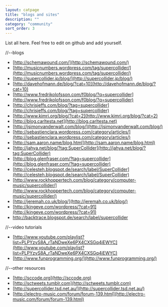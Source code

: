 ```yaml
---
layout: catpage
title: "blogs and sites"
description: ""
category: "community"
sort_order: 3
---
```


List all here. Feel free to edit on github and add yourself.

//--blogs
* [http://schemawound.com/](http://schemawound.com/)
* [http://musicnumbers.wordpress.com/tag/supercollider/](http://musicnumbers.wordpress.com/tag/supercollider/)
* [http://supercollider.jp/blog/](http://supercollider.jp/blog/)
* [http://davehofmann.de/blog/?cat=10](http://davehofmann.de/blog/?cat=10)
* [http://www.fredrikolofsson.com/f0blog/?q=supercollider](http://www.fredrikolofsson.com/f0blog/?q=supercollider)
* [http://chrisjeffs.com/blog/?tag=supercollider](http://chrisjeffs.com/blog/?tag=supercollider)
* [http://www.kimri.org/blog/?cat=2](http://www.kimri.org/blog/?cat=2)
* [http://blog.carltesta.net](http://blog.carltesta.net)
* [http://jsimonvanderwalt.com/blog/](http://jsimonvanderwalt.com/blog/)
* [http://sebastienclara.wordpress.com/category/articles/](http://sebastienclara.wordpress.com/category/articles/)
* [http://sam.aaron.name/blog.html](http://sam.aaron.name/blog.html)
* [http://jahya.net/blog/?tag:SuperCollider](http://jahya.net/blog/?tag:SuperCollider)
* [http://blog.glenfraser.com/?tag=supercollider](http://blog.glenfraser.com/?tag=supercollider)
* [http://celesteh.blogspot.de/search/label/SuperCollider](http://celesteh.blogspot.de/search/label/SuperCollider)
* [http://www.rockhoppertech.com/blog/category/computer-music/supercollider/](http://www.rockhoppertech.com/blog/category/computer-music/supercollider/)
* [http://jeremah.co.uk/blog/](http://jeremah.co.uk/blog/)
* [http://kingeve.com/wordpress/?cat=91](http://kingeve.com/wordpress/?cat=91)
* <http://backtrace.blogspot.de/search/label/supercollider>

//--video tutorials
* [http://www.youtube.com/playlist?list=PLPYzvS8A_rTaNDweXe6PX4CXSGq4iEWYC](http://www.youtube.com/playlist?list=PLPYzvS8A_rTaNDweXe6PX4CXSGq4iEWYC)
* [http://www.funprogramming.org/](http://www.funprogramming.org/)

//--other resources
* [http://sccode.org](http://sccode.org)
* [http://sctweets.tumblr.com](http://sctweets.tumblr.com)
* [http://supercollider.tsd.net.au/](http://supercollider.tsd.net.au/)
* [http://electro-music.com/forum/forum-139.html](http://electro-music.com/forum/forum-139.html)

